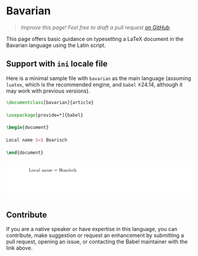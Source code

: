 # Bavarian

<blockquote>
  <p><em>Improve this page! Feel free to draft a pull request <a href="https://github.com/latex3/babel/tree/docs/docs">on GitHub</a>.</em></p>
</blockquote>

This page offers basic guidance on typesetting a LaTeX document in the
Bavarian language using the Latin script.

## Support with `ini` locale file

Here is a minimal sample file with `bavarian` as the main language
(assuming `luatex`, which is the recommended engine, and `babel` ≥24.14,
although it may work with previous versions).

```tex
\documentclass[bavarian]{article}

\usepackage[provide=*]{babel}

\begin{document}

Local name $=$ Boarisch

\end{document}
```

![](../media/locale-bavarian.png)

## Contribute

If you are a native speaker or have expertise in this language, you can
contribute, make suggestion or request an enhancement by submitting a
pull request, opening an issue, or contacting the Babel maintainer with
the link above.